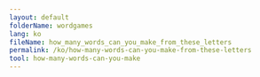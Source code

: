 ```yaml
---
layout: default
folderName: wordgames
lang: ko
fileName: how_many_words_can_you_make_from_these_letters
permalink: /ko/how-many-words-can-you-make-from-these-letters
tool: how-many-words-can-you-make
---
```

